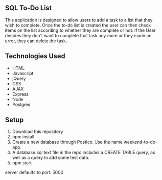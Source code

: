 
## SQL To-Do List
This application is designed to allow users to add a task to a list that they wish to complete. Once the to-do list is created the user can then check items on the list according to whether they are complete or not. If the User decides they don't want to complete that task any more or they made an error, they can delete the task.
 

## Technologies Used

* HTML
* Javascript
* jQuery
* CSS
* AJAX
* Express
* Node
* Postgres


## Setup
1. Download this repository
2. npm install
3. Create a new database through Postico. Use the name weekend-to-do-app.
4. A database.sql text file in the repo includes a CREATE TABLE query, as well as a query to add some test data.
5. npm start

server defaults to port: 5000
